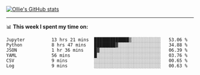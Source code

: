 <!--
**icedpanda/icedpanda** is a ✨ _special_ ✨ repository because its `README.md` (this file) appears on your GitHub profile.

Here are some ideas to get you started:

- 🔭 I’m currently working on ...
- 🌱 I’m currently learning ...
- 👯 I’m looking to collaborate on ...
- 🤔 I’m looking for help with ...
- 💬 Ask me about ...
- 📫 How to reach me: ...
- 😄 Pronouns: ...
- ⚡ Fun fact: ...
-->
[![Ollie's GitHub stats](https://github-readme-stats-icedpanda.vercel.app/api?username=icedpanda&count_private=true&show_icons=true)](https://github.com/icedpanda)

---
📊 **This week I spent my time on:**
<!--START_SECTION:waka-->

```text
Jupyter          13 hrs 21 mins  █████████████▒░░░░░░░░░░░   53.06 %
Python           8 hrs 47 mins   ████████▓░░░░░░░░░░░░░░░░   34.88 %
JSON             1 hr 36 mins    █▓░░░░░░░░░░░░░░░░░░░░░░░   06.39 %
YAML             56 mins         █░░░░░░░░░░░░░░░░░░░░░░░░   03.76 %
CSV              9 mins          ░░░░░░░░░░░░░░░░░░░░░░░░░   00.65 %
Log              9 mins          ░░░░░░░░░░░░░░░░░░░░░░░░░   00.63 %
```

<!--END_SECTION:waka-->
